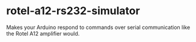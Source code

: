 # rotel-a12-rs232-simulator
Makes your Arduino respond to commands over serial communication like the Rotel A12 amplifier would.
